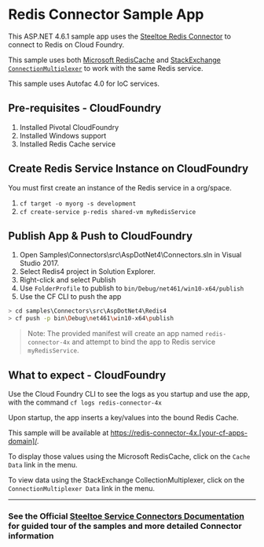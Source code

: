﻿# Redis Connector Sample App

This ASP.NET 4.6.1 sample app uses the [Steeltoe Redis Connector](https://steeltoe.io/docs/steeltoe-connectors/#5-0-redis) to connect to Redis on Cloud Foundry.

This sample uses both [Microsoft RedisCache](https://github.com/aspnet/Caching/tree/dev/src/Microsoft.Extensions.Caching.Redis) and [StackExchange `ConnectionMultiplexer`](https://github.com/StackExchange/StackExchange.Redis) to work with the same Redis service.

This sample uses Autofac 4.0 for IoC services.

## Pre-requisites - CloudFoundry

1. Installed Pivotal CloudFoundry
1. Installed Windows support
1. Installed Redis Cache service

## Create Redis Service Instance on CloudFoundry

You must first create an instance of the Redis service in a org/space.

1. `cf target -o myorg -s development`
1. `cf create-service p-redis shared-vm myRedisService`

## Publish App & Push to CloudFoundry

1. Open Samples\Connectors\src\AspDotNet4\Connectors.sln in Visual Studio 2017.
1. Select Redis4 project in Solution Explorer.
1. Right-click and select Publish
1. Use `FolderProfile` to publish to `bin/Debug/net461/win10-x64/publish`
1. Use the CF CLI to push the app

```bash
> cd samples\Connectors\src\AspDotNet4\Redis4
> cf push -p bin\Debug\net461\win10-x64\publish
```

> Note: The provided manifest will create an app named `redis-connector-4x` and attempt to bind the app to Redis service `myRedisService`.

## What to expect - CloudFoundry

Use the Cloud Foundry CLI to see the logs as you startup and use the app, with the command `cf logs redis-connector-4x`

Upon startup, the app inserts a key/values into the bound Redis Cache.

This sample will be available at <https://redis-connector-4x.[your-cf-apps-domain]/>.

To display those values using the Microsoft RedisCache, click on the `Cache Data` link in the menu.

To view data using the StackExchange CollectionMultiplexer, click on the `ConnectionMultiplexer Data` link in the menu.

---

### See the Official [Steeltoe Service Connectors Documentation](https://steeltoe.io/docs/steeltoe-connectors) for guided tour of the samples and more detailed Connector information